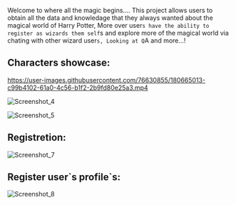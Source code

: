 Welcome to where all the magic begins....
This project allows users to obtain all the data and knowledage that they always wanted about the magical world of Harry Potter, More over user`s have the ability
to register as wizards them self`s and explore more of the magical world via chating with other wizard user`s, Looking at Q`A and more...!

<h2>Characters showcase:</h2>

https://user-images.githubusercontent.com/76630855/180665013-c99b4102-61a0-4c56-b1f2-2b9fd80e25a3.mp4

![Screenshot_4](https://user-images.githubusercontent.com/76630855/180664814-63d03290-bb0a-47f1-b813-d1078de5d882.png)

![Screenshot_5](https://user-images.githubusercontent.com/76630855/180664823-c12c8054-7369-46b7-8a5d-4ff1fb934d24.png)

<h2>Registretion:</h2>

![Screenshot_7](https://user-images.githubusercontent.com/76630855/180664824-91fc57bb-93a1-452d-85df-c857bb673e1e.png)

<h2>Register user`s profile`s:</h2>

![Screenshot_8](https://user-images.githubusercontent.com/76630855/180664828-e4e4f655-f15c-4725-989b-f7c9540dbbde.png)
